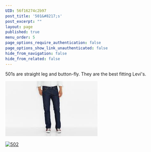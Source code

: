 ```yaml
---
UID: 56f16274c2b97
post_title: '501&#8217;s'
post_excerpt: ""
layout: page
published: true
menu_order: 5
page_options_require_authentication: false
page_options_show_link_unauthenticated: false
hide_from_navigation: false
hide_from_related: false
---
```

501s are straight leg and button-fly. They are the best fitting Levi's.

![alt text][1]

<a href="https://dev-mesosphere-documentation.pantheon.io/wp-content/uploads/2016/03/502.jpg" rel="attachment wp-att-3995"><img src="https://dev-mesosphere-documentation.pantheon.io/wp-content/uploads/2016/03/502.jpg" alt="502" width="183" height="275" class="alignright size-full wp-image-3995" /></a>

 [1]: /assets/images/501.jpg